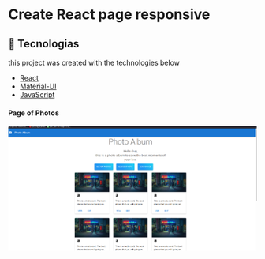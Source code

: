 #  Create React page responsive

## 🧪 Tecnologias

this project was created with the technologies below 

- [React](https://reactjs.org)
- [Material-UI](https://mui.com/)
- [JavaScript](https://developer.mozilla.org/pt-BR/docs/Web/JavaScript)
    
#### Page of Photos

![](screen.png)